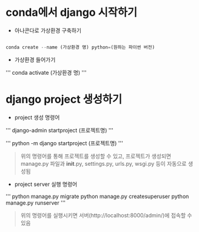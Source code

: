 # conda에서 django 시작하기

* 아나콘다로 가상환경 구축하기

```python

conda create --name (가상환경 명) python=(원하는 파이썬 버전)

```

* 가상환경 들어가기

'''
conda activate (가상환경 명)
'''

# django project 생성하기

* project 생성 명령어

'''
django-admin startproject (프로젝트명)
'''

'''
python -m django startproject (프로젝트명)
'''

> 위의 명령어를 통해 프로젝트를 생성할 수 있고, 프로젝트가 생성되면 manage.py 파일과 __init__.py, settings.py, urls.py, wsgi.py 등이 자동으로 생성됨

* project server 실행 명령어

'''
python manage.py migrate
python manage.py createsuperuser
python manage.py runserver
'''

> 위의 명령어를 실행시키면 서버(http://localhost:8000/admin/)에 접속할 수 있음




